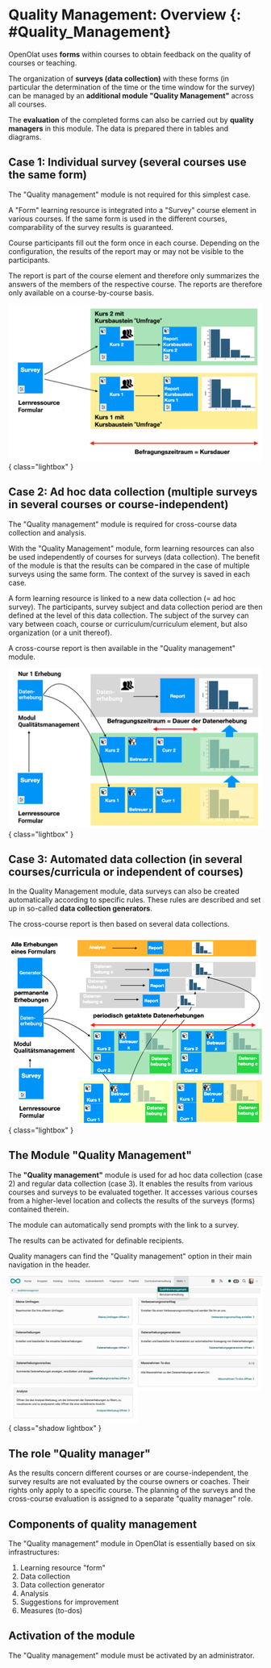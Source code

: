 # Quality Management: Overview {: #Quality_Management}

OpenOlat uses **forms** within courses to obtain feedback on the quality of courses or teaching.

The organization of **surveys (data collection)** with these forms (in particular the determination of the time or the time window for the survey) can be managed by an **additional module "Quality Management"** across all courses.

The **evaluation** of the completed forms can also be carried out by **quality managers** in this module. The data is prepared there in tables and diagrams.


## Case 1: Individual survey (several courses use the same form)

The "Quality management" module is not required for this simplest case.

A "Form" learning resource is integrated into a "Survey" course element in various courses. If the same form is used in the different courses, comparability of the survey results is guaranteed. 

Course participants fill out the form once in each course.
Depending on the configuration, the results of the report may or may not be visible to the participants. 

The report is part of the course element and therefore only summarizes the answers of the members of the respective course. The reports are therefore only available on a course-by-course basis.

![quality_management_case1_v1_de.png](assets/quality_management_case1_v1_de.png){ class="lightbox" }

## Case 2: Ad hoc data collection (multiple surveys in several courses or course-independent)

The "Quality management" module is required for cross-course data collection and analysis.

With the "Quality Management" module, form learning resources can also be used independently of courses for surveys (data collection). The benefit of the module is that the results can be compared in the case of multiple surveys using the same form.
The context of the survey is saved in each case.

A form learning resource is linked to a new data collection (= ad hoc survey). 
The participants, survey subject and data collection period are then defined at the level of this data collection. The subject of the survey can vary between coach, course or curriculum/curriculum element, but also organization (or a unit thereof).

A cross-course report is then available in the "Quality management" module. 

![quality_management_case2_v1_de.png](assets/quality_management_case2_v1_de.png){ class="lightbox" }

## Case 3: Automated data collection (in several courses/curricula or independent of courses)

In the Quality Management module, data surveys can also be created automatically according to specific rules.
These rules are described and set up in so-called **data collection generators**.

The cross-course report is then based on several data collections. 

![quality_management_case3_v1_de.png](assets/quality_management_case3_v1_de.png){ class="lightbox" }

## The Module "Quality Management"

The **"Quality management"** module is used for ad hoc data collection (case 2) and regular data collection (case 3). It enables the results from various courses and surveys to be evaluated together. It accesses various courses from a higher-level location and collects the results of the surveys (forms) contained therein.

The module can automatically send prompts with the link to a survey.

The results can be activated for definable recipients.

Quality managers can find the "Quality management" option in their main navigation in the header. 

![quality_management_access_v1_de.png](assets/quality_management_access_v1_de.png){ class="shadow lightbox" }

## The role "Quality manager"

As the results concern different courses or are course-independent, the survey results are not evaluated by the course owners or coaches. Their rights only apply to a specific course. The planning of the surveys and the cross-course evaluation is assigned to a separate "quality manager" role.

## Components of quality management

The "Quality management" module in OpenOlat is essentially based on six infrastructures:

1. Learning resource "form"
2. Data collection
3. Data collection generator
4. Analysis
5. Suggestions for improvement
6. Measures (to-dos)

## Activation of the module

The "Quality management" module must be activated by an administrator.







